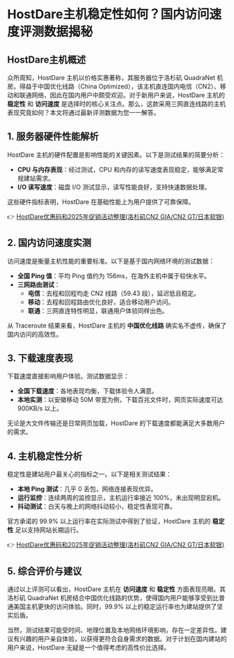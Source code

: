 # HostDare主机稳定性如何？国内访问速度评测数据揭秘

## HostDare主机概述

众所周知，HostDare 主机以价格实惠著称，其服务器位于洛杉矶 QuadraNet 机房。得益于中国优化线路（China Optimized），该主机直连国内电信（CN2）、移动和联通网络，因此在国内用户中颇受欢迎。对于新用户来说，HostDare 主机的 **稳定性** 和 **访问速度** 是选择时的核心关注点。那么，这款采用三网直连线路的主机表现究竟如何？本文将通过最新评测数据为您一一解答。

## 1. 服务器硬件性能解析

HostDare 主机的硬件配置是影响性能的关键因素。以下是测试结果的简要分析：

- **CPU 与内存表现**：经过测试，CPU 和内存的读写速度表现稳定，能够满足常规建站需求。
- **I/O 读写速度**：磁盘 I/O 测试显示，读写性能良好，支持快速数据处理。

这些硬件指标表明，HostDare 在基础性能上为用户提供了可靠保障。

👉 [HostDare优惠码和2025年促销活动整理(洛杉矶CN2 GIA/CN2 GT/日本软银)](https://bit.ly/hostdare)

## 2. 国内访问速度实测

访问速度是衡量主机性能的重要标准。以下是基于国内网络环境的测试数据：

- **全国 Ping 值**：平均 Ping 值约为 156ms，在海外主机中属于较快水平。
- **三网路由测试**：
  - **电信**：去程和回程均走 CN2 线路（59.43 段），延迟低且稳定。
  - **移动**：去程和回程路由优化良好，适合移动用户访问。
  - **联通**：三网直连特性明显，联通用户体验同样出色。

从 Traceroute 结果来看，HostDare 主机的 **中国优化线路** 确实名不虚传，确保了国内访问的高效性。

## 3. 下载速度表现

下载速度直接影响用户体验。测试数据显示：

- **全国下载速度**：各地表现均衡，下载体验令人满意。
- **本地实测**：以安徽移动 50M 带宽为例，下载百兆文件时，网页实际速度可达 900KB/s 以上。

无论是大文件传输还是日常网页加载，HostDare 的下载速度都能满足大多数用户的需求。

## 4. 主机稳定性分析

稳定性是建站用户最关心的指标之一。以下是相关测试结果：

- **本地 Ping 测试**：几乎 0 丢包，网络连接表现优异。
- **运行监控**：连续两周的监控显示，主机运行率接近 100%，未出现明显宕机。
- **抖动测试**：白天与晚上的网络抖动较小，稳定性表现可靠。

官方承诺的 99.9% 以上运行率在实际测试中得到了验证，HostDare 主机的 **稳定性** 足以支持网站长期运行。

👉 [HostDare优惠码和2025年促销活动整理(洛杉矶CN2 GIA/CN2 GT/日本软银)](https://bit.ly/hostdare)

## 5. 综合评价与建议

通过以上评测可以看出，HostDare 主机在 **访问速度** 和 **稳定性** 方面表现亮眼。其洛杉矶 QuadraNet 机房结合中国优化线路的优势，使得国内用户能够享受到比普通美国主机更快的访问体验。同时，99.9% 以上的稳定运行率也为建站提供了坚实后盾。

当然，测试结果可能受时间、地理位置及本地网络环境影响，存在一定差异性。建议有兴趣的用户亲自体验，以获得更符合自身需求的数据。对于计划在国内建站的用户来说，HostDare 无疑是一个值得考虑的高性价比选择。